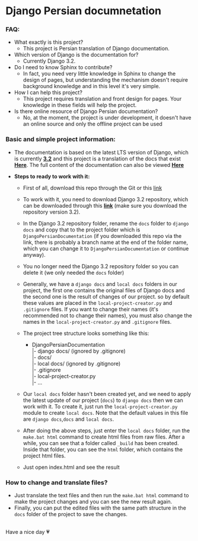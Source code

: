 # Django Persian documnetation

### FAQ:
- What exactly is this project?
  - This project is Persian translation of Django documentation.
- Which version of Django is the documentation for?
  - Currently Django 3.2.
- Do I need to know Sphinx to contribute?
  - In fact, you need very little knowledge in Sphinx to change the design of pages, but understanding the mechanism doesn't require background knowledge and in this level it's very simple.
- How I can help this project?
  - This project requires translation and front design for pages. Your knowledge in these fields will help the project. 
- Is there online resource of Django Persian documentation?
  - No, at the moment, the project is under development, it doesn't have an online source and only the offline project can be used

### Basic and simple project information:
  - The documentation is based on the latest LTS version of Django, which is currently **[3.2](https://github.com/django/django/tree/stable/3.2.x)** and this project is a translation of the docs that exist **[Here](https://docs.djangoproject.com/en/3.2/)**.
The full content of the documentation can also be viewed **[Here](https://docs.djangoproject.com/en/3.2/contents/)**  
  
  - **Steps to ready to work with it:**  
    * First of all, download this repo through the Git or this [link](https://github.com/amirilf/DjangoPersianDocumentation/archive/refs/heads/main.zip)
    * To work with it, you need to download Django 3.2 repository, which can be downloaded through this **[link](https://github.com/django/django/archive/refs/heads/stable/3.2.x.zip)** (make sure you download the repository version 3.2).
    * In the Django 3.2 repository folder, rename the `docs` folder to `django docs` and copy that to the project folder which is `DjangoPersianDocumentation` (if you downloaded this repo via the link, there is probably a branch name at the end of the folder name, which you can change it to `DjangoPersianDocumentation` or continue anyway).
    * You no longer need the Django 3.2 repository folder so you can delete it (we only needed the `docs` folder)
    * Generally, we have a `django docs` and `local docs` folders in our project, the first one contains the original files of Django docs and the second one is the result of changes of our project. so by default these values are placed in the `local-project-creator.py` and `.gitignore` files. If you want to change their names (it's recommended not to change their names), you must also change the names in the `local-project-creator.py` and `.gitignore` files.
    * The project tree structure looks something like this:
      * DjangoPersianDocumentation  
        |- django docs/ (ignored by .gitignore)  
        |- docs/  
        |- local docs/ (ignored by .gitignore)  
        |- .gitignore  
        |- local-project-creator.py  
        |- ...
    * Our `local docs` folder hasn't been created yet, and we need to apply the latest update of our project (`docs`) to `django docs` then we can work with it. To create it, just run the `local-project-creator.py` module to create `local docs`. Note that the default values in this file are `django docs`,`docs` and `local docs`. 

    * After doing the above steps, just enter the `local docs` folder, run the `make.bat html` command to create html files from raw files. After a while, you can see that a folder called `_build` has been created. Inside that folder, you can see the `html` folder, which contains the project html files.
    * Just open index.html and see the result


### How to change and translate files?
  * Just translate the text files and then run the `make.bat html` command to make the project changes and you can see the new result again.
  * Finally, you can put the edited files with the same path structure in the `docs` folder of the project to save the changes.
  
   
<br>
Have a nice day 💗








